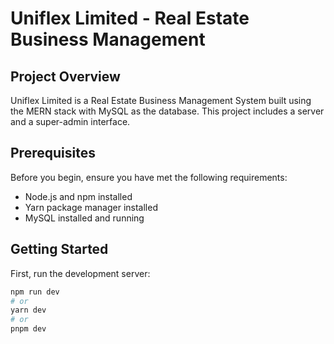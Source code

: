 # Uniflex Limited - Real Estate Business Management

## Project Overview

Uniflex Limited is a Real Estate Business Management System built using the MERN stack with MySQL as the database. This project includes a server and a super-admin interface.

## Prerequisites

Before you begin, ensure you have met the following requirements:

- Node.js and npm installed
- Yarn package manager installed
- MySQL installed and running

## Getting Started

First, run the development server:

```bash
npm run dev
# or
yarn dev
# or
pnpm dev
```
